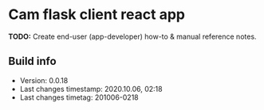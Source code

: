 # Cam flask client react app

__TODO:__ Create end-user (app-developer) how-to & manual reference notes.


## Build info

- Version: 0.0.18
- Last changes timestamp: 2020.10.06, 02:18
- Last changes timetag: 201006-0218


<!--
 @changed 2020.10.06, 02:16
-->
